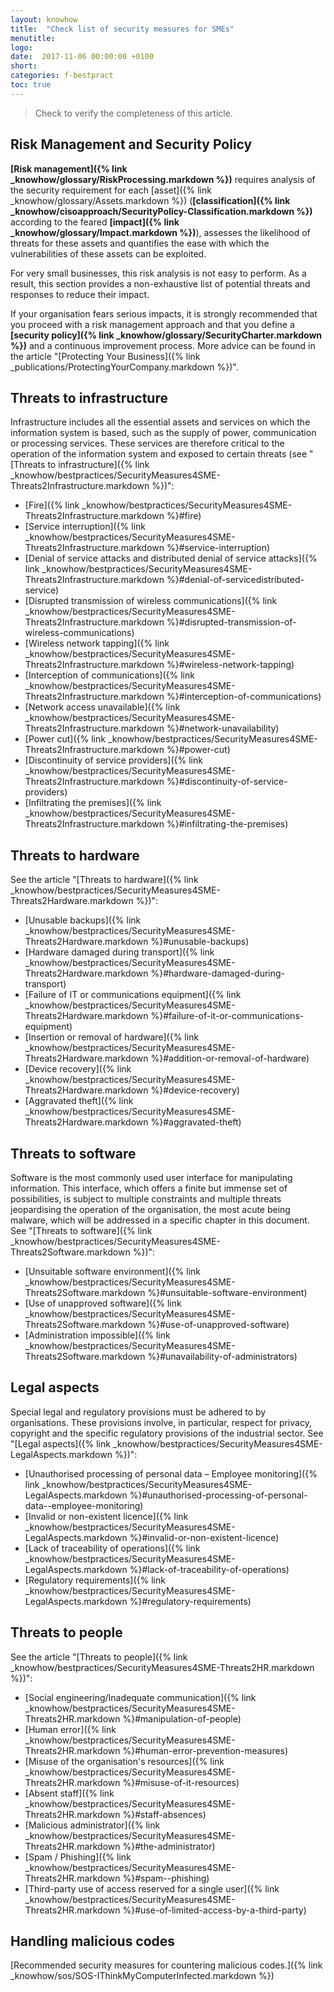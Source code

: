 ```yaml
---
layout: knowhow
title:  "Check list of security measures for SMEs"
menutitle:
logo:
date:  2017-11-06 00:00:00 +0100
short:
categories: f-bestpract
toc: true
---
```


> Check to verify the completeness of this article.

## Risk Management and Security Policy
**[Risk management]({% link _knowhow/glossary/RiskProcessing.markdown %})** requires analysis of the security requirement for each [asset]({% link _knowhow/glossary/Assets.markdown %}) (**[classification]({% link _knowhow/cisoapproach/SecurityPolicy-Classification.markdown %})** according to the feared **[impact]({% link _knowhow/glossary/Impact.markdown %})**), assesses the likelihood of threats for these assets and quantifies the ease with which the vulnerabilities of these assets can be exploited.

For very small businesses, this risk analysis is not easy to perform. As a result, this section provides a non-exhaustive list of potential threats and responses to reduce their impact.

If your organisation fears serious impacts, it is strongly recommended that you proceed with a risk management approach and that you define a **[security policy]({% link _knowhow/glossary/SecurityCharter.markdown %})** and a continuous improvement process. More advice can be found in the article "[Protecting Your Business]({% link _publications/ProtectingYourCompany.markdown %})".

## Threats to infrastructure
Infrastructure includes all the essential assets and services on which the information system is based, such as the supply of power, communication or processing services. These services are therefore critical to the operation of the information system and exposed to certain threats (see "[Threats to infrastructure]({% link _knowhow/bestpractices/SecurityMeasures4SME-Threats2Infrastructure.markdown %})":

* [Fire]({% link _knowhow/bestpractices/SecurityMeasures4SME-Threats2Infrastructure.markdown %}#fire)
* [Service interruption]({% link _knowhow/bestpractices/SecurityMeasures4SME-Threats2Infrastructure.markdown %}#service-interruption)
* [Denial of service attacks and distributed denial of service attacks]({% link _knowhow/bestpractices/SecurityMeasures4SME-Threats2Infrastructure.markdown %}#denial-of-servicedistributed-service)
* [Disrupted transmission of wireless communications]({% link _knowhow/bestpractices/SecurityMeasures4SME-Threats2Infrastructure.markdown %}#disrupted-transmission-of-wireless-communications)
* [Wireless network tapping]({% link _knowhow/bestpractices/SecurityMeasures4SME-Threats2Infrastructure.markdown %}#wireless-network-tapping)
* [Interception of communications]({% link _knowhow/bestpractices/SecurityMeasures4SME-Threats2Infrastructure.markdown %}#interception-of-communications)
* [Network access unavailable]({% link _knowhow/bestpractices/SecurityMeasures4SME-Threats2Infrastructure.markdown %}#network-unavailability)
* [Power cut]({% link _knowhow/bestpractices/SecurityMeasures4SME-Threats2Infrastructure.markdown %}#power-cut)
* [Discontinuity of service providers]({% link _knowhow/bestpractices/SecurityMeasures4SME-Threats2Infrastructure.markdown %}#discontinuity-of-service-providers)
* [Infiltrating the premises]({% link _knowhow/bestpractices/SecurityMeasures4SME-Threats2Infrastructure.markdown %}#infiltrating-the-premises)

## Threats to hardware
See the article "[Threats to hardware]({% link _knowhow/bestpractices/SecurityMeasures4SME-Threats2Hardware.markdown %})":

* [Unusable backups]({% link _knowhow/bestpractices/SecurityMeasures4SME-Threats2Hardware.markdown %}#unusable-backups)
* [Hardware damaged during transport]({% link _knowhow/bestpractices/SecurityMeasures4SME-Threats2Hardware.markdown %}#hardware-damaged-during-transport)
* [Failure of IT or communications equipment]({% link _knowhow/bestpractices/SecurityMeasures4SME-Threats2Hardware.markdown %}#failure-of-it-or-communications-equipment)
* [Insertion or removal of hardware]({% link _knowhow/bestpractices/SecurityMeasures4SME-Threats2Hardware.markdown %}#addition-or-removal-of-hardware)
* [Device recovery]({% link _knowhow/bestpractices/SecurityMeasures4SME-Threats2Hardware.markdown %}#device-recovery)
* [Aggravated theft]({% link _knowhow/bestpractices/SecurityMeasures4SME-Threats2Hardware.markdown %}#aggravated-theft)

## Threats to software
Software is the most commonly used user interface for manipulating information. This interface, which offers a finite but immense set of possibilities, is subject to multiple constraints and multiple threats jeopardising the operation of the organisation, the most acute being malware, which will be addressed in a specific chapter in this document. See "[Threats to software]({% link _knowhow/bestpractices/SecurityMeasures4SME-Threats2Software.markdown %})":

* [Unsuitable software environment]({% link _knowhow/bestpractices/SecurityMeasures4SME-Threats2Software.markdown %}#unsuitable-software-environment)
* [Use of unapproved software]({% link _knowhow/bestpractices/SecurityMeasures4SME-Threats2Software.markdown %}#use-of-unapproved-software)
* [Administration impossible]({% link _knowhow/bestpractices/SecurityMeasures4SME-Threats2Software.markdown %}#unavailability-of-administrators)

## Legal aspects
Special legal and regulatory provisions must be adhered to by organisations. These provisions involve, in particular, respect for privacy, copyright and the specific regulatory provisions of the industrial sector. See "[Legal aspects]({% link _knowhow/bestpractices/SecurityMeasures4SME-LegalAspects.markdown %})":

* [Unauthorised processing of personal data – Employee monitoring]({% link _knowhow/bestpractices/SecurityMeasures4SME-LegalAspects.markdown %}#unauthorised-processing-of-personal-data--employee-monitoring)
* [Invalid or non-existent licence]({% link _knowhow/bestpractices/SecurityMeasures4SME-LegalAspects.markdown %}#invalid-or-non-existent-licence)
* [Lack of traceability of operations]({% link _knowhow/bestpractices/SecurityMeasures4SME-LegalAspects.markdown %}#lack-of-traceability-of-operations)
* [Regulatory requirements]({% link _knowhow/bestpractices/SecurityMeasures4SME-LegalAspects.markdown %}#regulatory-requirements)

## Threats to people
See the article "[Threats to people]({% link _knowhow/bestpractices/SecurityMeasures4SME-Threats2HR.markdown %})":

* [Social engineering/Inadequate communication]({% link _knowhow/bestpractices/SecurityMeasures4SME-Threats2HR.markdown %}#manipulation-of-people)
* [Human error]({% link _knowhow/bestpractices/SecurityMeasures4SME-Threats2HR.markdown %}#human-error-prevention-measures)
* [Misuse of the organisation's resources]({% link _knowhow/bestpractices/SecurityMeasures4SME-Threats2HR.markdown %}#misuse-of-it-resources)
* [Absent staff]({% link _knowhow/bestpractices/SecurityMeasures4SME-Threats2HR.markdown %}#staff-absences)
* [Malicious administrator]({% link _knowhow/bestpractices/SecurityMeasures4SME-Threats2HR.markdown %}#the-administrator)
* [Spam / Phishing]({% link _knowhow/bestpractices/SecurityMeasures4SME-Threats2HR.markdown %}#spam--phishing)
* [Third-party use of access reserved for a single user]({% link _knowhow/bestpractices/SecurityMeasures4SME-Threats2HR.markdown %}#use-of-limited-access-by-a-third-party)

## Handling malicious codes
[Recommended security measures for countering malicious codes.]({% link _knowhow/sos/SOS-IThinkMyComputerInfected.markdown %})
